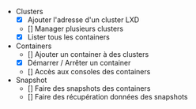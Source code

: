 - Clusters
  - [x] Ajouter l'adresse d'un cluster LXD
  - [] Manager plusieurs clusters
  - [x] Lister tous les containers
- Containers
  - [] Ajouter un container à des clusters
  - [x] Démarrer / Arrêter un container
  - [] Accès aux consoles des containers
- Snapshot   
  - [] Faire des snapshots des containers
  - [] Faire des récupération données des snapshots
